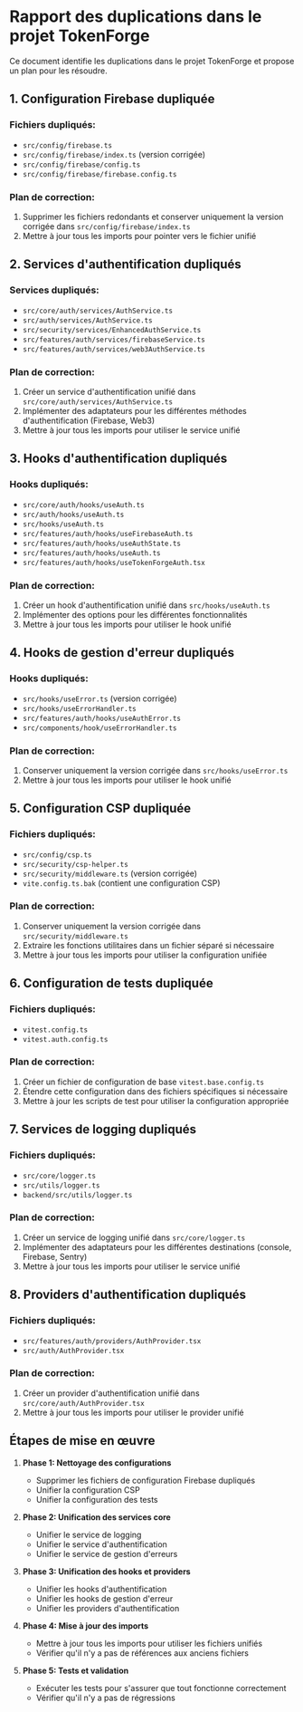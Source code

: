 # Rapport des duplications dans le projet TokenForge

Ce document identifie les duplications dans le projet TokenForge et propose un plan pour les résoudre.

## 1. Configuration Firebase dupliquée

### Fichiers dupliqués:

- `src/config/firebase.ts`
- `src/config/firebase/index.ts` (version corrigée)
- `src/config/firebase/config.ts`
- `src/config/firebase/firebase.config.ts`

### Plan de correction:

1. Supprimer les fichiers redondants et conserver uniquement la version corrigée dans `src/config/firebase/index.ts`
2. Mettre à jour tous les imports pour pointer vers le fichier unifié

## 2. Services d'authentification dupliqués

### Services dupliqués:

- `src/core/auth/services/AuthService.ts`
- `src/auth/services/AuthService.ts`
- `src/security/services/EnhancedAuthService.ts`
- `src/features/auth/services/firebaseService.ts`
- `src/features/auth/services/web3AuthService.ts`

### Plan de correction:

1. Créer un service d'authentification unifié dans `src/core/auth/services/AuthService.ts`
2. Implémenter des adaptateurs pour les différentes méthodes d'authentification (Firebase, Web3)
3. Mettre à jour tous les imports pour utiliser le service unifié

## 3. Hooks d'authentification dupliqués

### Hooks dupliqués:

- `src/core/auth/hooks/useAuth.ts`
- `src/auth/hooks/useAuth.ts`
- `src/hooks/useAuth.ts`
- `src/features/auth/hooks/useFirebaseAuth.ts`
- `src/features/auth/hooks/useAuthState.ts`
- `src/features/auth/hooks/useAuth.ts`
- `src/features/auth/hooks/useTokenForgeAuth.tsx`

### Plan de correction:

1. Créer un hook d'authentification unifié dans `src/hooks/useAuth.ts`
2. Implémenter des options pour les différentes fonctionnalités
3. Mettre à jour tous les imports pour utiliser le hook unifié

## 4. Hooks de gestion d'erreur dupliqués

### Hooks dupliqués:

- `src/hooks/useError.ts` (version corrigée)
- `src/hooks/useErrorHandler.ts`
- `src/features/auth/hooks/useAuthError.ts`
- `src/components/hook/useErrorHandler.ts`

### Plan de correction:

1. Conserver uniquement la version corrigée dans `src/hooks/useError.ts`
2. Mettre à jour tous les imports pour utiliser le hook unifié

## 5. Configuration CSP dupliquée

### Fichiers dupliqués:

- `src/config/csp.ts`
- `src/security/csp-helper.ts`
- `src/security/middleware.ts` (version corrigée)
- `vite.config.ts.bak` (contient une configuration CSP)

### Plan de correction:

1. Conserver uniquement la version corrigée dans `src/security/middleware.ts`
2. Extraire les fonctions utilitaires dans un fichier séparé si nécessaire
3. Mettre à jour tous les imports pour utiliser la configuration unifiée

## 6. Configuration de tests dupliquée

### Fichiers dupliqués:

- `vitest.config.ts`
- `vitest.auth.config.ts`

### Plan de correction:

1. Créer un fichier de configuration de base `vitest.base.config.ts`
2. Étendre cette configuration dans des fichiers spécifiques si nécessaire
3. Mettre à jour les scripts de test pour utiliser la configuration appropriée

## 7. Services de logging dupliqués

### Fichiers dupliqués:

- `src/core/logger.ts`
- `src/utils/logger.ts`
- `backend/src/utils/logger.ts`

### Plan de correction:

1. Créer un service de logging unifié dans `src/core/logger.ts`
2. Implémenter des adaptateurs pour les différentes destinations (console, Firebase, Sentry)
3. Mettre à jour tous les imports pour utiliser le service unifié

## 8. Providers d'authentification dupliqués

### Fichiers dupliqués:

- `src/features/auth/providers/AuthProvider.tsx`
- `src/auth/AuthProvider.tsx`

### Plan de correction:

1. Créer un provider d'authentification unifié dans `src/core/auth/AuthProvider.tsx`
2. Mettre à jour tous les imports pour utiliser le provider unifié

## Étapes de mise en œuvre

1. **Phase 1: Nettoyage des configurations**

   - Supprimer les fichiers de configuration Firebase dupliqués
   - Unifier la configuration CSP
   - Unifier la configuration des tests

2. **Phase 2: Unification des services core**

   - Unifier le service de logging
   - Unifier le service d'authentification
   - Unifier le service de gestion d'erreurs

3. **Phase 3: Unification des hooks et providers**

   - Unifier les hooks d'authentification
   - Unifier les hooks de gestion d'erreur
   - Unifier les providers d'authentification

4. **Phase 4: Mise à jour des imports**

   - Mettre à jour tous les imports pour utiliser les fichiers unifiés
   - Vérifier qu'il n'y a pas de références aux anciens fichiers

5. **Phase 5: Tests et validation**
   - Exécuter les tests pour s'assurer que tout fonctionne correctement
   - Vérifier qu'il n'y a pas de régressions
